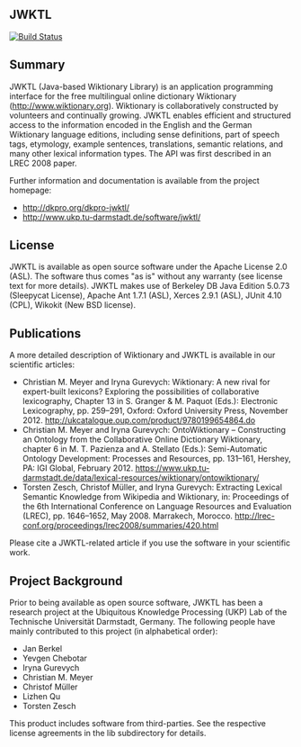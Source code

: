 JWKTL
-----
[![Build Status](https://travis-ci.org/dkpro/dkpro-jwktl.svg)](https://travis-ci.org/dkpro/dkpro-jwktl)

Summary
-------

JWKTL (Java-based Wiktionary Library) is an application programming 
interface for the free  multilingual online dictionary Wiktionary
(http://www.wiktionary.org). Wiktionary is collaboratively constructed 
by volunteers and continually growing. JWKTL enables efficient and 
structured access to the information encoded in the English and the
German Wiktionary language editions, including sense definitions, 
part of speech tags, etymology, example sentences, translations, 
semantic relations, and many other lexical information types. The 
API was first described in an LREC 2008 paper.

Further information and documentation is available from the project homepage:
* http://dkpro.org/dkpro-jwktl/
* http://www.ukp.tu-darmstadt.de/software/jwktl/


License
-------

JWKTL is available as open source software under the Apache License 
2.0 (ASL). The software thus comes "as is" without any warranty (see
license text for more details). JWKTL makes use of Berkeley DB Java
Edition 5.0.73 (Sleepycat License), Apache Ant 1.7.1 (ASL), 
Xerces 2.9.1 (ASL), JUnit 4.10 (CPL), Wikokit (New BSD license). 


Publications
------------

A more detailed description of Wiktionary and JWKTL is available in our 
scientific articles:

* Christian M. Meyer and Iryna Gurevych: Wiktionary: A new rival for 
  expert-built lexicons? Exploring the possibilities of collaborative 
  lexicography, Chapter 13 in S. Granger & M. Paquot (Eds.): Electronic 
  Lexicography, pp. 259–291, Oxford: Oxford University Press, November 2012.
  <http://ukcatalogue.oup.com/product/9780199654864.do>
* Christian M. Meyer and Iryna Gurevych: OntoWiktionary – Constructing an 
  Ontology from the Collaborative Online Dictionary Wiktionary, chapter 6 in 
  M. T. Pazienza and A. Stellato (Eds.): Semi-Automatic Ontology Development: 
  Processes and Resources, pp. 131–161, Hershey, PA: IGI Global, February 2012.
  <https://www.ukp.tu-darmstadt.de/data/lexical-resources/wiktionary/ontowiktionary/>
* Torsten Zesch, Christof Müller, and Iryna Gurevych: Extracting Lexical 
  Semantic Knowledge from Wikipedia and Wiktionary, in: Proceedings of the 
  6th International Conference on Language Resources and Evaluation (LREC), 
  pp. 1646–1652, May 2008. Marrakech, Morocco.
  <http://lrec-conf.org/proceedings/lrec2008/summaries/420.html>

Please cite a JWKTL-related article if you use the software in your 
scientific work.


Project Background
------------------

Prior to being available as open source software, JWKTL has been a research 
project at the Ubiquitous Knowledge Processing (UKP) Lab of the Technische 
Universität Darmstadt, Germany. The following people have mainly contributed 
to this project (in alphabetical order):

* Jan Berkel
* Yevgen Chebotar
* Iryna Gurevych
* Christian M. Meyer
* Christof Müller
* Lizhen Qu
* Torsten Zesch 


This product includes software from third-parties. See the respective 
license agreements in the lib subdirectory for details.
